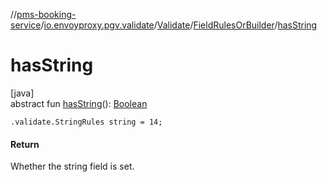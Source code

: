 //[pms-booking-service](../../../../index.md)/[io.envoyproxy.pgv.validate](../../index.md)/[Validate](../index.md)/[FieldRulesOrBuilder](index.md)/[hasString](has-string.md)

# hasString

[java]\
abstract fun [hasString](has-string.md)(): [Boolean](https://kotlinlang.org/api/core/kotlin-stdlib/kotlin/-boolean/index.html)

`.validate.StringRules string = 14;`

#### Return

Whether the string field is set.